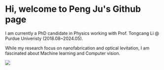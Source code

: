 # Hi, welcome to Peng Ju's Github page
I am currently a PhD candidate in Physics working with Prof. Tongcang Li @ Purdue Univeristy (2018.08~2024.05).

While my research focus on nanofabrication and optical levitation, I am fascinated about Machine learning and Computer vision.

![](https://komarev.com/ghpvc/?username=peng-ju&label=PROFILE+VIEWS)


<!---
% Data analysis and numerical simulation are powerful tools to understand the physics phenomenon.

peng-ju/peng-ju is a ✨ special ✨ repository because its `README.md` (this file) appears on your GitHub profile.
You can click the Preview link to take a look at your changes.
--->
